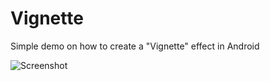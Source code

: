 Vignette
=============

Simple demo on how to create a "Vignette" effect in Android

![Screenshot](http://blog.sephiroth.it/wp-content/uploads/2014/07/Screenshot_2014-07-05-22-30-30.png)
